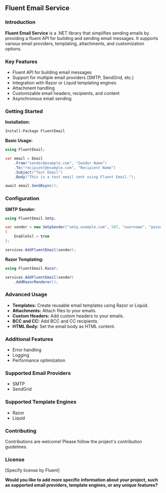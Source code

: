 ## Fluent Email Service

### Introduction
**Fluent Email Service** is a .NET library that simplifies sending emails by providing a fluent API for building and sending email messages. It supports various email providers, templating, attachments, and customization options.

### Key Features
* Fluent API for building email messages
* Support for multiple email providers (SMTP, SendGrid, etc.)
* Integration with Razor or Liquid templating engines
* Attachment handling
* Customizable email headers, recipients, and content
* Asynchronous email sending

### Getting Started
**Installation:**
```bash
Install-Package FluentEmail
```

**Basic Usage:**
```csharp
using FluentEmail;

var email = Email
    .From("sender@example.com", "Sender Name")
    .To("recipient@example.com", "Recipient Name")
    .Subject("Test Email")
    .Body("This is a test email sent using Fluent Email.");

await email.SendAsync();
```

### Configuration
**SMTP Sender:**
```csharp
using FluentEmail.Smtp;

var sender = new SmtpSender("smtp.example.com", 587, "username", "password")
{
    EnableSsl = true
};

services.AddFluentEmail(sender);
```

**Razor Templating:**
```csharp
using FluentEmail.Razor;

services.AddFluentEmail(sender)
    .AddRazorRenderer();
```

### Advanced Usage
* **Templates:** Create reusable email templates using Razor or Liquid.
* **Attachments:** Attach files to your emails.
* **Custom Headers:** Add custom headers to your emails.
* **BCC and CC:** Add BCC and CC recipients.
* **HTML Body:** Set the email body as HTML content.

### Additional Features
* Error handling
* Logging
* Performance optimization

### Supported Email Providers
* SMTP
* SendGrid

### Supported Template Engines
* Razor
* Liquid

### Contributing
Contributions are welcome! Please follow the project's contribution guidelines.

### License
[Specify license by Fluent]

**Would you like to add more specific information about your project, such as supported email providers, template engines, or any unique features?** 
